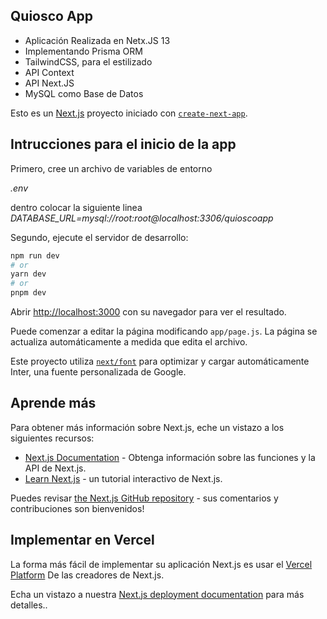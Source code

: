 ## Quiosco App

- Aplicación Realizada en Netx.JS 13
- Implementando Prisma ORM 
- TailwindCSS, para el estilizado
- API Context
- API Next.JS
- MySQL como Base de Datos

Esto es un [Next.js](https://nextjs.org/) proyecto iniciado con [`create-next-app`](https://github.com/vercel/next.js/tree/canary/packages/create-next-app).

## Intrucciones para el inicio de la app
Primero, cree un archivo de variables de entorno

*.env*

dentro colocar la siguiente linea *DATABASE_URL=mysql://root:root@localhost:3306/quioscoapp*

Segundo, ejecute el servidor de desarrollo:

```bash
npm run dev
# or
yarn dev
# or
pnpm dev
```

Abrir [http://localhost:3000](http://localhost:3000) con su navegador para ver el resultado.

Puede comenzar a editar la página modificando `app/page.js`. La página se actualiza automáticamente a medida que edita el archivo.

Este proyecto utiliza [`next/font`](https://nextjs.org/docs/basic-features/font-optimization) para optimizar y cargar automáticamente Inter, una fuente personalizada de Google.

## Aprende más

Para obtener más información sobre Next.js, eche un vistazo a los siguientes recursos:
- [Next.js Documentation](https://nextjs.org/docs) - Obtenga información sobre las funciones y la API de Next.js.
- [Learn Next.js](https://nextjs.org/learn) - un tutorial interactivo de Next.js.

Puedes revisar [the Next.js GitHub repository](https://github.com/vercel/next.js/) - sus comentarios y contribuciones son bienvenidos!

## Implementar en Vercel
La forma más fácil de implementar su aplicación Next.js es usar el [Vercel Platform](https://vercel.com/new?utm_medium=default-template&filter=next.js&utm_source=create-next-app&utm_campaign=create-next-app-readme) De las creadores de Next.js.

Echa un vistazo a nuestra [Next.js deployment documentation](https://nextjs.org/docs/deployment) para más detalles..
